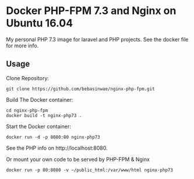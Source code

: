 # Docker PHP-FPM 7.3 and Nginx on Ubuntu 16.04

My personal PHP 7.3 image for laravel and PHP projects. See the docker file for more info.

## Usage

Clone Repository:

	git clone https://github.com/bebasinwae/nginx-php-fpm.git

Build The Docker container:

	cd nginx-php-fpm
	docker build -t nginx-php73 .

Start the Docker container:

	docker run -d -p 8080:80 nginx-php73

See the PHP info on http://localhost:8080.

Or mount your own code to be served by PHP-FPM & Nginx

	docker run -p 80:8080 -v ~/public_html:/var/www/html nginx-php73
